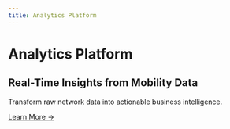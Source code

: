 ```yaml
---
title: Analytics Platform
---
```


# Analytics Platform

## Real-Time Insights from Mobility Data

Transform raw network data into actionable business intelligence.

[Learn More →](/docs/analytics/overview)
